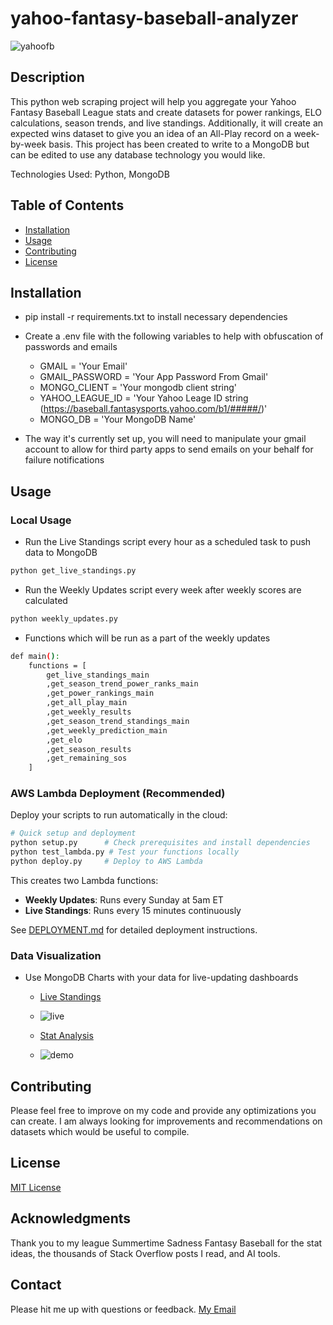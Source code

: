 # yahoo-fantasy-baseball-analyzer
![yahoofb](https://github.com/hotlikesauce/yahoo-fantasy-baseball-analyzer/assets/46724986/5a63122f-c5c9-4e21-ae7c-dfded8a2c26e)

## Description

This python web scraping project will help you aggregate your Yahoo Fantasy Baseball League stats and create datasets for power rankings, ELO calculations, season trends, and live standings. Additionally, it will create an expected wins dataset to give you an idea of an All-Play record on a week-by-week basis. This project has been created to write to a MongoDB but can be edited to use any database technology you would like.

Technologies Used: Python, MongoDB

## Table of Contents

- [Installation](#installation)
- [Usage](#usage)
- [Contributing](#contributing)
- [License](#license)

## Installation

- pip install -r requirements.txt to install necessary dependencies

- Create a .env file with the following variables to help with obfuscation of passwords and emails
  - GMAIL = 'Your Email'<br>
  - GMAIL_PASSWORD = 'Your App Password From Gmail'<br>
  - MONGO_CLIENT = 'Your mongodb client string'
  - YAHOO_LEAGUE_ID = 'Your Yahoo Leage ID string (https://baseball.fantasysports.yahoo.com/b1/#####/)'
  - MONGO_DB = 'Your MongoDB Name'

- The way it's currently set up, you will need to manipulate your gmail account to allow for third party apps to send emails on your behalf for failure notifications

## Usage

### Local Usage
- Run the Live Standings script every hour as a scheduled task to push data to MongoDB
```bash
python get_live_standings.py
```
- Run the Weekly Updates script every week after weekly scores are calculated
```bash
python weekly_updates.py
```
- Functions which will be run as a part of the weekly updates
```bash
def main():
    functions = [
        get_live_standings_main
        ,get_season_trend_power_ranks_main 
        ,get_power_rankings_main 
        ,get_all_play_main 
        ,get_weekly_results
        ,get_season_trend_standings_main 
        ,get_weekly_prediction_main 
        ,get_elo
        ,get_season_results
        ,get_remaining_sos
    ]
```


### AWS Lambda Deployment (Recommended)

Deploy your scripts to run automatically in the cloud:

```bash
# Quick setup and deployment
python setup.py      # Check prerequisites and install dependencies
python test_lambda.py # Test your functions locally
python deploy.py     # Deploy to AWS Lambda
```

This creates two Lambda functions:
- **Weekly Updates**: Runs every Sunday at 5am ET
- **Live Standings**: Runs every 15 minutes continuously

See [DEPLOYMENT.md](DEPLOYMENT.md) for detailed deployment instructions.

### Data Visualization
- Use MongoDB Charts with your data for live-updating dashboards
  - [Live Standings](https://charts.mongodb.com/charts-pc-kmmrs/public/dashboards/9356d15c-ebdd-4ac3-a061-858c0a3b5026)
  
  - ![live](https://github.com/hotlikesauce/YahooFantasyBaseball_2023/assets/46724986/152959ea-8c2e-4ae6-82b3-079a53222f2b)
 
  - [Stat Analysis](https://charts.mongodb.com/charts-pc-kmmrs/public/dashboards/47923ebc-cab2-4670-96a0-cbb87193490a)

  - ![demo](https://github.com/hotlikesauce/YahooFantasyBaseball_2023/assets/46724986/5d4fcfeb-33ee-4dad-88d6-18de16486e26)

## Contributing

Please feel free to improve on my code and provide any optimizations you can create. I am always looking for improvements and recommendations on datasets which would be useful to compile.

## License

[MIT License](https://choosealicense.com/licenses/mit/)

## Acknowledgments

Thank you to my league Summertime Sadness Fantasy Baseball for the stat ideas, the thousands of Stack Overflow posts I read, and AI tools.

## Contact

Please hit me up with questions or feedback. [My Email](mailto:taylorreeseward@gmail.com)
